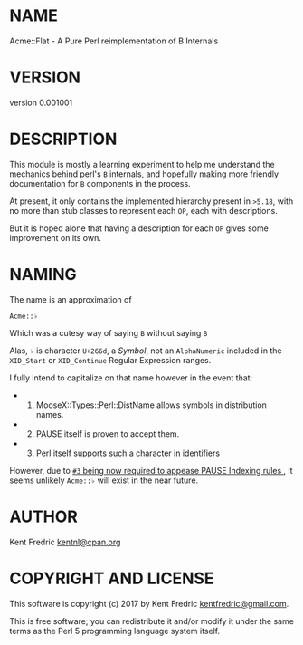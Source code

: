 # NAME

Acme::Flat - A Pure Perl reimplementation of B Internals

# VERSION

version 0.001001

# DESCRIPTION

This module is mostly a learning experiment to help me understand the mechanics
behind perl's `B` internals, and hopefully making more friendly documentation for `B`
components in the process.

At present, it only contains the implemented hierarchy present in `>5.18`, with
no more than stub classes to represent each `OP`, each with descriptions.

But it is hoped alone that having a description for each `OP` gives some improvement on its own.

# NAMING

The name is an approximation of

    Acme::♭

Which was a cutesy way of saying `B` without saying `B`

Alas, `♭` is character `U+266d`, a _Symbol_, not an `AlphaNumeric` included in the
`XID_Start` or `XID_Continue` Regular Expression ranges.

I fully intend to capitalize on that name however in the event that:

- 1. MooseX::Types::Perl::DistName allows symbols in distribution names.
- 2. PAUSE itself is proven to accept them.
- 3. Perl itself supports such a character in identifiers

However, due to [`#3` being now required to appease PAUSE Indexing rules
](http://www.dagolden.com/index.php/2414/this-distribution-name-can-only-be-used-by-users-with-permission/), it seems unlikely `Acme::♭` will exist in the near future.

# AUTHOR

Kent Fredric <kentnl@cpan.org>

# COPYRIGHT AND LICENSE

This software is copyright (c) 2017 by Kent Fredric <kentfredric@gmail.com>.

This is free software; you can redistribute it and/or modify it under
the same terms as the Perl 5 programming language system itself.
